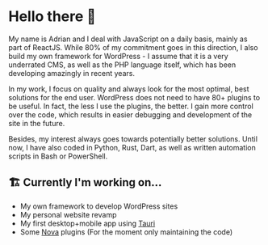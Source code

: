 # Hello there 👋

My name is Adrian and I deal with JavaScript on a daily basis, mainly as part of ReactJS. While 80% of my commitment goes in this direction, I also build my own framework for WordPress - I assume that it is a very underrated CMS, as well as the PHP language itself, which has been developing amazingly in recent years.

In my work, I focus on quality and always look for the most optimal, best solutions for the end user. WordPress does not need to have 80+ plugins to be useful. In fact, the less I use the plugins, the better. I gain more control over the code, which results in easier debugging and development of the site in the future.

Besides, my interest always goes towards potentially better solutions. Until now, I have also coded in Python, Rust, Dart, as well as written automation scripts in Bash or PowerShell.

## 🏗 Currently I'm working on...

* My own framework to develop WordPress sites
* My personal website revamp
* My first desktop+mobile app using [Tauri](https://tauri.app)
* Some [Nova](https://nova.app) plugins (For the moment only maintaining the code)
